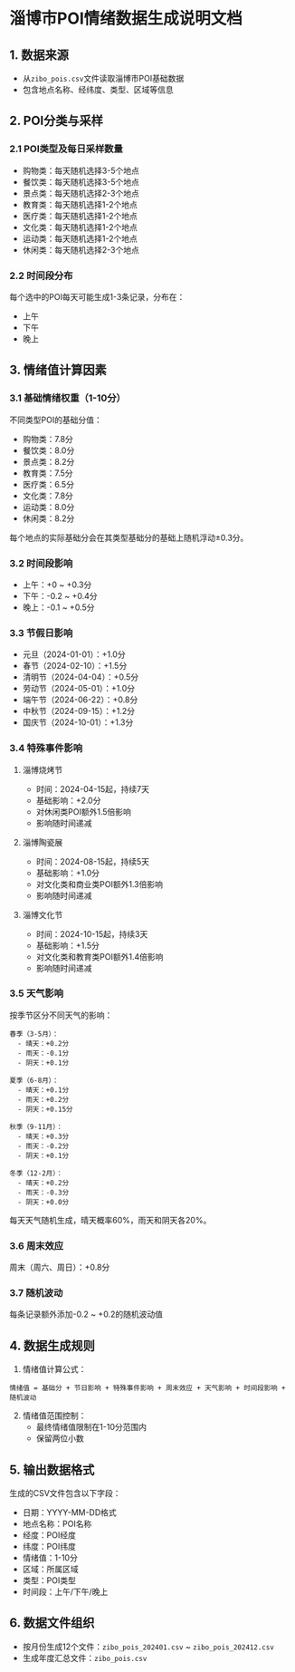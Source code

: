 # 淄博市POI情绪数据生成说明文档

## 1. 数据来源
- 从`zibo_pois.csv`文件读取淄博市POI基础数据
- 包含地点名称、经纬度、类型、区域等信息

## 2. POI分类与采样
### 2.1 POI类型及每日采样数量
- 购物类：每天随机选择3-5个地点
- 餐饮类：每天随机选择3-5个地点
- 景点类：每天随机选择2-3个地点
- 教育类：每天随机选择1-2个地点
- 医疗类：每天随机选择1-2个地点
- 文化类：每天随机选择1-2个地点
- 运动类：每天随机选择1-2个地点
- 休闲类：每天随机选择2-3个地点

### 2.2 时间段分布
每个选中的POI每天可能生成1-3条记录，分布在：
- 上午
- 下午
- 晚上

## 3. 情绪值计算因素
### 3.1 基础情绪权重（1-10分）
不同类型POI的基础分值：
- 购物类：7.8分
- 餐饮类：8.0分
- 景点类：8.2分
- 教育类：7.5分
- 医疗类：6.5分
- 文化类：7.8分
- 运动类：8.0分
- 休闲类：8.2分

每个地点的实际基础分会在其类型基础分的基础上随机浮动±0.3分。

### 3.2 时间段影响
- 上午：+0 ~ +0.3分
- 下午：-0.2 ~ +0.4分
- 晚上：-0.1 ~ +0.5分

### 3.3 节假日影响
- 元旦（2024-01-01）：+1.0分
- 春节（2024-02-10）：+1.5分
- 清明节（2024-04-04）：+0.5分
- 劳动节（2024-05-01）：+1.0分
- 端午节（2024-06-22）：+0.8分
- 中秋节（2024-09-15）：+1.2分
- 国庆节（2024-10-01）：+1.3分

### 3.4 特殊事件影响
1. 淄博烧烤节
   - 时间：2024-04-15起，持续7天
   - 基础影响：+2.0分
   - 对休闲类POI额外1.5倍影响
   - 影响随时间递减

2. 淄博陶瓷展
   - 时间：2024-08-15起，持续5天
   - 基础影响：+1.0分
   - 对文化类和商业类POI额外1.3倍影响
   - 影响随时间递减

3. 淄博文化节
   - 时间：2024-10-15起，持续3天
   - 基础影响：+1.5分
   - 对文化类和教育类POI额外1.4倍影响
   - 影响随时间递减

### 3.5 天气影响
按季节区分不同天气的影响：
```
春季（3-5月）：
  - 晴天：+0.2分
  - 雨天：-0.1分
  - 阴天：+0.1分

夏季（6-8月）：
  - 晴天：+0.1分
  - 雨天：+0.2分
  - 阴天：+0.15分

秋季（9-11月）：
  - 晴天：+0.3分
  - 雨天：-0.2分
  - 阴天：+0.1分

冬季（12-2月）：
  - 晴天：+0.2分
  - 雨天：-0.3分
  - 阴天：+0.0分
```
每天天气随机生成，晴天概率60%，雨天和阴天各20%。

### 3.6 周末效应
周末（周六、周日）：+0.8分

### 3.7 随机波动
每条记录额外添加-0.2 ~ +0.2的随机波动值

## 4. 数据生成规则
1. 情绪值计算公式：
```
情绪值 = 基础分 + 节日影响 + 特殊事件影响 + 周末效应 + 天气影响 + 时间段影响 + 随机波动
```

2. 情绪值范围控制：
   - 最终情绪值限制在1-10分范围内
   - 保留两位小数

## 5. 输出数据格式
生成的CSV文件包含以下字段：
- 日期：YYYY-MM-DD格式
- 地点名称：POI名称
- 经度：POI经度
- 纬度：POI纬度
- 情绪值：1-10分
- 区域：所属区域
- 类型：POI类型
- 时间段：上午/下午/晚上

## 6. 数据文件组织
- 按月份生成12个文件：`zibo_pois_202401.csv` ~ `zibo_pois_202412.csv`
- 生成年度汇总文件：`zibo_pois.csv` 